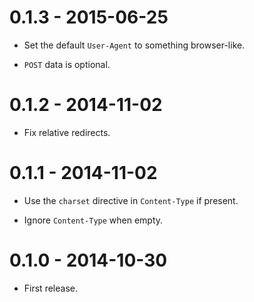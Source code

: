 0.1.3 - 2015-06-25
==================

* Set the default `User-Agent` to something browser-like.

* `POST` data is optional.

0.1.2 - 2014-11-02
==================

* Fix relative redirects.

0.1.1 - 2014-11-02
==================

* Use the `charset` directive in `Content-Type` if present.

* Ignore `Content-Type` when empty.

0.1.0 - 2014-10-30
==================

* First release.

